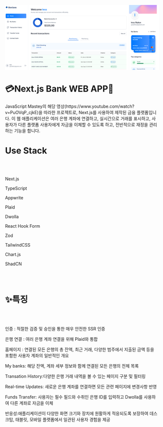 <img src="https://github.com/Fitalux/NewPortfolio/blob/main/src/assets/image/contact/next-bank.png">

<h1>💳Next.js Bank WEB APP🏧</h1>
<span>
JavaScript Mastey의 해당 영상(https://www.youtube.com/watch?v=PuOVqP_cjkE)을 따라한 프로젝트로, Next.js를 사용하여 제작된 금융 플랫폼입니다.
이 웹 애플리케이션은 여러 은행 계좌에 연결하고, 실시간으로 거래를 표시하고, 사용자가 다른 플랫폼 사용자에게 자금을 이체할 수 있도록 하고, 전반적으로 재정을 관리하는 기능을 합니다.
</span>
  

<h1>Use Stack</h1><br><br>
<p>Next.js</p>
<p>TypeScript</p>
<p>Appwrite</p>
<p>Plaid</p>
<p>Dwolla</p>
<p>React Hook Form</p>
<p>Zod</p>
<p>TailwindCSS</p>
<p>Chart.js</p>
<p>ShadCN</p><br><br>

<h1>✨특징</h1><br><br>

<p>인증 : 적절한 검증 및 승인을 통한 매우 안전한 SSR 인증</p>
<p>은행 연결 : 여러 은행 계좌 연결을 위해 Plaid와 통합</p>
<p>홈페이지 : 연결된 모든 은행의 총 잔액, 최근 거래, 다양한 범주에서 지출된 금액 등을 포함한 사용자 계좌의 일반적인 개요</p>
<p>My banks: 해당 잔액, 계좌 세부 정보와 함께 연결된 모든 은행의 전체 목록</p>
<p>Transation  History:다양한 은행 거래 내역을 볼 수 있는 페이지 구분 및 필터링</p>
<p>Real-time Updates: 새로운 은행 계좌를 연결하면 모든 관련 페이지에 변경사항 반영</p>
<p>Funds Transfer: 사용자는 필수 필드와 수취인 은행 ID를 입력하고 Dwolla를 사용하여 다른 계좌로 자금을 이체</p>
<p>반응성:애플리케이션이 다양한 화면 크기와 장치에 원활하게 적응되도록 보장하여 데스크탑, 태블릿, 모바일 플랫폼에서 일관된 사용자 경험을 제공</p>


